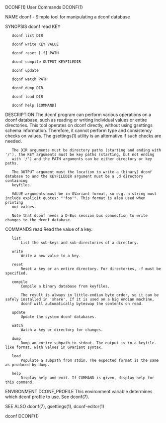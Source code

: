 DCONF(1)                                                           User Commands                                                          DCONF(1)

NAME
       dconf - Simple tool for manipulating a dconf database

SYNOPSIS
       dconf read KEY

       dconf list DIR

       dconf write KEY VALUE

       dconf reset [-f] PATH

       dconf compile OUTPUT KEYFILEDIR

       dconf update

       dconf watch PATH

       dconf dump DIR

       dconf load DIR

       dconf help [COMMAND]

DESCRIPTION
       The dconf program can perform various operations on a dconf database, such as reading or writing individual values or entire directories.
       This tool operates on dconf directly, without using gsettings schema information. Therefore, it cannot perform type and consistency checks
       on values. The gsettings(1) utility is an alternative if such checks are needed.

       The DIR arguments must be directory paths (starting and ending with '/'), the KEY arguments must be key paths (starting, but not ending
       with '/') and the PATH arguments can be either directory or key paths.

       The OUTPUT argument must the location to write a (binary) dconf database to and the KEYFILEDIR argument must be a .d directory containing
       keyfiles.

       VALUE arguments must be in GVariant format, so e.g. a string must include explicit quotes: "'foo'". This format is also used when printing
       out values.

       Note that dconf needs a D-Bus session bus connection to write changes to the dconf database.

COMMANDS
       read
           Read the value of a key.

       list
           List the sub-keys and sub-directories of a directory.

       write
           Write a new value to a key.

       reset
           Reset a key or an entire directory. For directories, -f must be specified.

       compile
           Compile a binary database from keyfiles.

           The result is always in little-endian byte order, so it can be safely installed in 'share'. If it is used on a big endian machine,
           dconf will automatically byteswap the contents on read.

       update
           Update the system dconf databases.

       watch
           Watch a key or directory for changes.

       dump
           Dump an entire subpath to stdout. The output is in a keyfile-like format, with values in GVariant syntax.

       load
           Populate a subpath from stdin. The expected format is the same as produced by dump.

       help
           Display help and exit. If COMMAND is given, display help for this command.

ENVIRONMENT
       DCONF_PROFILE
           This environment variable determines which dconf profile to use. See dconf(7).

SEE ALSO
       dconf(7), gsettings(1), dconf-editor(1)

dconf                                                                                                                                     DCONF(1)
